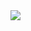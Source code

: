 <style>
    @import url('https://fonts.googleapis.com/css2?family=EB+Garamond&display=swap');
    @import url('https://fonts.googleapis.com/css2?family=Newsreader&display=swap');
    @import url('https://fonts.googleapis.com/css2?family=Cookie&display=swap');
    @import url('https://fonts.googleapis.com/css2?family=Cookie&family=Merienda+One&display=swap');
   

    .body
    {
        
    }


    @keyframes fadeInDown {
        from {
            opacity:0;
            transform: translatey(-10px);
        }
        to {
            opacity:1;
            transform: translatey(0);
        }
    }

    .header
    {
        text-align:center;
        display:block;
        /* margin-bottom:15px; */
        font-family: 'EB Garamond', serif;  
        animation-name:fadeInDown;
        animation-duration:1s;
        animation-delay:0.8s;
        animation-fill-mode:both;
       
    }

  




    .header a
    {
        color:darkslategrey;
        background:lightgreen;
        border:1.8px solid slategrey;
        padding:4px;
        border-radius:13px 0px 13px 0px;
        font-size:19px;
        transition:all ease-in 0.6s;
    }
    .header a:hover
    {
        text-decoration:none;
        color:black;
        border-color:darkslategrey;
    }

    .intro
    {
        display:flex;
        justify-content:center;
        min-height:300px;
        margin:0px auto 10px;
        flex-wrap:wrap;
        width:85%;
        box-sizing:border-box;
        border-top:1.5px solid #57595D;
        border-bottom:1.5px solid #57595D;
    }

    .intro > div
    {
        display:flex;
        justify-content:center;
        align-items:center;
        margin:5px;
    }

    @keyframes rotateInDownRight {
        0% {
        -webkit-transform-origin: right bottom;
        transform-origin: right bottom;
        -webkit-transform: rotate3d(0, 0, 1, 45deg);
        transform: rotate3d(0, 0, 1, 45deg);
        opacity: 0;
        }
        100% {
        -webkit-transform-origin: right bottom;
        transform-origin: right bottom;
        -webkit-transform: none;
        transform: none;
        opacity: 1;
        }
    } 

    .intro .content
    {
        width:65%;
        min-width:250px;
        font-family: 'Newsreader', serif;
        font-size:15px;
        color:white;
        animation-name:fadeIn;
        animation-duration:2.5s;
        animation-delay:8.5s;
        animation-fill-mode:forwards;
        animation-timing-function:ease-in-out;
        opacity:0.3;
        display:flex;
        flex-direction:column;
    }


    .intro .content .title
    {
        font-family: 'Cookie', cursive;
        font-size:25px;
    }

    .intro .content a
    {
        color:inherit;
    }

    .intro .content a:hover
    {
        text-decoration:none;
    }

    @keyframes fadeIn
    {
        0%
        {
            opacity:0.3;
        }
        100%
        {
            opacity:1;
        }
    }

    @keyframes rotateInDownLeft {
        0% {
       
        transform: rotate3d(0, 0, 1, -45deg);
        opacity: 0;
        }
        100% {
       
        transform: none;
        opacity: 1;
        }
    } 

    .intro .img-container
    {
        min-width:250px;
        min-height:100%;
        display:flex;
        justify-content:center;
        align-items:center;
        margin-right:30px;
        /* animation-name:rotateInDownLeft;
        animation-duration:2s;
        animation-delay:8s;
        animation-fill-mode:both; */
    }

    @media screen and (max-width:900px)
    {
        .intro .content
        {
            width:85%;
        }
    }
    .intro .img-container img
    {
        min-width:inherit;
        height:300px;
    }

    .horizontal
    {
        list-style: none;
        padding-left: 0px;
        margin: 0px;
    }

    .horizontal li
    {
        display: inline-block;
        margin:0px 8px 8px 0px;
    }



    .horizontal li a
    {
        cursor: pointer;
        color:#fd7777;
        text-decoration: none;
    }

    .center
    {
        text-align: center;
    }

    .social .social-icons{
        width: 55%;
        margin: auto;
      
    }

    .social .social-icons li{
        margin: 5px;
        animation-duration:2s;
        animation-delay:1.6s;
        animation-fill-mode:both;
    }

    @keyframes bounceInLeft {
        0%, 60%, 75%, 90%, 100% {
        -webkit-transition-timing-function: cubic-bezier(0.215, 0.610, 0.355, 1.000);
        transition-timing-function: cubic-bezier(0.215, 0.610, 0.355, 1.000);
        }
        0% {
        opacity: 0;
        -webkit-transform: translate3d(-3000px, 0, 0);
        transform: translate3d(-3000px, 0, 0);
        }
        60% {
        opacity: 1;
        -webkit-transform: translate3d(25px, 0, 0);
        transform: translate3d(25px, 0, 0);
        }
        75% {
        -webkit-transform: translate3d(-10px, 0, 0);
        transform: translate3d(-10px, 0, 0);
        }
        90% {
        -webkit-transform: translate3d(5px, 0, 0);
        transform: translate3d(5px, 0, 0);
        }
        100% {
        -webkit-transform: none;
        transform: none;
        }
  } 

    
    @keyframes bounceInRight {
        0%, 60%, 75%, 90%, 100% {
        transition-timing-function: cubic-bezier(0.215, 0.610, 0.355, 1.000);
        }
        0% {
        opacity: 0;
        transform: translate3d(3000px, 0, 0);
        }
        60% {
        opacity: 1;
        transform: translate3d(-25px, 0, 0);
        }
        75% {
        transform: translate3d(10px, 0, 0);
        }
        90% {
        transform: translate3d(-5px, 0, 0);
        }
        100% {
        transform: none;
        }
    } 


    @keyframes slideInUp {
        0% {
        -webkit-transform: translateY(100%);
        transform: translateY(100%);
        visibility: hidden;
        }
        100% {
        -webkit-transform: translateY(0);
        transform: translateY(0);
        visibility:visible;
        }
    } 


    .social .social-icons li a img
    {
        border-radius: 50%;
        padding: 5px;
        height:35px;
        width:35px;
        transition: all 0.8s ease-in-out;

    }

    .social .social-icons li a img:hover
    {

        box-shadow: 0px 0px 6px 4px lightgrey;
    }

    .social-icons li:nth-child(1)
    {
        
        animation-name:bounceInLeft;
        animation-duration:2.5s;
        animation-delay:5.5s;
    }

    .social-icons li:nth-child(2)
    {
        animation-name:bounceInLeft;
        animation-duration:2.5s;
        animation-delay:3.5s;
    }

     .social-icons li:nth-child(3)
    {
         animation-name:slideInUp;
        animation-duration:2.5s;
        animation-delay:2s;
    }

     .social-icons li:nth-child(4)
    {
        animation-name:bounceInRight;
        animation-duration:2.5s;
        animation-delay:3.5s;
    }

     .social-icons li:nth-child(5)
    {
        animation-name:bounceInRight;
        animation-duration:2.5s;
        animation-delay:5.5s;
    }

</style>

<img src="header.svg">
<!-- <div class="body" >
     <h2 class="header animate__animated  animate__fadeInDown">
            Namaste! I am Manjari Jain <span style="font-family:serif;">-</span> <a href="http://www.thehindflora.com">TheHindFlora</a>
    </h2>
    <div id="butter" class="social">
			<ul class="horizontal center social-icons">
					<li > <a href="https://www.linkedin.com/in/manjari-jain-3399b613a/" target="_blank"> 
                         <img src="https://img.icons8.com/fluent/48/000000/linkedin.png"/></a>
                    </li>
					<li> <a href="mailto:manjarijain98@gmail.com" target="_blank"> 
                         <img src="https://img.icons8.com/fluent/48/000000/gmail.png"/></a>
                    </li>
					<li> <a href="https://www.instagram.com/thehindflora/" target="-_blank"> 
                         <img src="https://img.icons8.com/fluent/48/000000/instagram-new.png"/></a>
                    </li>
					<li> <a href="https://www.quora.com/profile/Manjari-Jain-4" target="-_blank"> 
                         <img src="https://img.icons8.com/doodle/48/000000/quora.png"/></a>
                    </li>
		            <li> <a href="https://github.com/JainManjari?tab=repositories" target="-_blank"> 
                         <img src="https://img.icons8.com/material-sharp/48/000000/github.png"/></a>
                    </li>		
	        </ul>
	</div>
    <div class="intro">
        <div class="img-container">
           <img src="designer.gif">
       </div>
       <div class="content">
             <h3 class="title">
                  UX/UI Designer <span style="font-size:32px;">|</span> Backend Developer <span style="font-size:32px;">|</span> Data Scientist
             </h3>
             <br>
             <div>
                I am a <span style="font-weight:bolder;">
                        <img src="https://img.icons8.com/color/48/000000/stack-of-paper.png" style="height:22px;"/> <span style="border-bottom:2px solid #4666FF">MERN Stack Coder</span>
                       </span> 
                who loves to build and design optimal websites. I have created a proper working social media site from scratch: 
                <a href="http://www.skyinyou.com" style="font-family: 'Merienda One', cursive;">
                    <img src="https://img.icons8.com/doodle/48/000000/internet--v1.png" style="height:22px;"/> 
                    <span style="border-bottom:2px solid #4666FF;">Skyinyou</span>
                </a>.
             </div>
             <div style="margin-top:5px">
                   I also have explored the dimension of <span style="font-weight:bolder;">
                        <img src="https://img.icons8.com/nolan/64/robot-3.png" style="height:22px;"/> <span style="border-bottom:2px solid #4666FF">Data Science & ML</span>
                       </span>. Due to this, I have worked on innumerate projects such as Web Scrapping, Prediction Models, Movie Recommendation Systems, Face Recognition, Pokemon Classification, Snapchat Filters, etc.,
             </div>
             <div style="margin-top:5px">
                 I have completed my B. Tech (ECE) from VIT, Vellore, with a 9.23/10 CGPA in 2020. I was the
                 <span style="font-weight:bolder;">
                        <span style="border-bottom:2px solid #4666FF;">recipient of a scholarship</span>
                        <img src="https://img.icons8.com/color/48/000000/graduation-cap.png" style="height:22px;"/> 
                       </span> 
                 for my excellent academic performance for all 4 years. 
             </div>
             <div style="margin:5px 0px 10px;">
                 I am currently working with 
                 <span style="font-weight:bolder;">
                       <img src="https://img.icons8.com/fluent/48/000000/bank-of-america.png" style="height:22px;"/> 
                       <span style="border-bottom:2px solid #4666FF;"> Bank of America</span>
                 </span>
                  as a Software Engineer. In Feb'21, I was lauded with the Bronze Medal-Internationally for my team efforts. My present role is concerned with the UI development of applications using React.
             </div>
       </div>
    </div>
    <div>
        <a href="https://github.com/JainManjari">
            <img src="https://github-readme-stats.vercel.app/api/top-langs/?username=JainManjari&layout=compact&show_icons=true&theme=buefy" />
        </a>
        <a href="https://github.com/JainManjari">
            <img src="https://github-readme-stats.vercel.app/api?username=JainManjari&hide=prs&layout=compact&show_icons=true&theme=buefy" />
        </a>
    </div>
</div> -->
